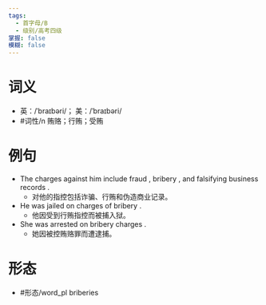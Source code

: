 ```yaml
---
tags:
  - 首字母/B
  - 级别/高考四级
掌握: false
模糊: false
---
```

# 词义
- 英：/ˈbraɪbəri/； 美：/ˈbraɪbəri/
- #词性/n  贿赂；行贿；受贿
# 例句
- The charges against him include fraud , bribery , and falsifying business records .
	- 对他的指控包括诈骗、行贿和伪造商业记录。
- He was jailed on charges of bribery .
	- 他因受到行贿指控而被捕入狱。
- She was arrested on bribery charges .
	- 她因被控贿赂罪而遭逮捕。
# 形态
- #形态/word_pl briberies
